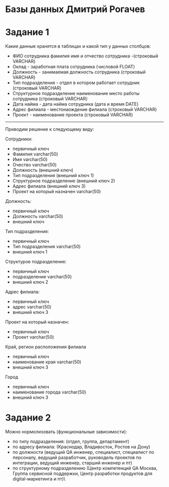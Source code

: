 # Базы данных Дмитрий Рогачев
# Задание 1

Какие данные хранятся в таблицах и какой тип у данных столбцов:
* ФИО сотрудника фамилия имя и отчество сотрудника -(строковый VARCHAR)
* Оклад - заработная плата сотрудника (числовой FLOAT)
* Должность - занимаемая должность сотрудника (строковый VARCHAR)
* Тип подразделения - отдел в котором работает сотрудник (строковый VARCHAR)
* Структурное подразделение наименование место работы сотрудника (строковый VARCHAR)
* Дата найма - дата найма сотрудника (дата и время DATE)
* Адрес филиала - местонаождение филиала (строковый VARCHAR)
* Проект -  наименование проекта (строковый VARCHAR)
___

Приводим решение к следующему виду:

Сотрудники:
* первичный ключ
* Фамилия varchar(50)
* Имя varchar(50)
* Очество varchar(50)
* Должность (внешний ключ)
* Тип подразделения (внешний ключ 1)
* Структурное подразделение (внешний ключ 2)
* Адрес филиала (внешний ключ 3)
* Проект на который назначен varchar(50)

Должность:
* первичный ключ
* Должность varchar(50)
* внешний ключ

Тип подразделения:
* первичный ключ
* Тип подразделения varchar(50)
* внешний ключ 1

Структурое  подразделение:
* первичный ключ
* подразделение varchar(50)
* внешний ключ 2

Адрес филиала:
* первичный ключ
* адрес varchar(50)
* внешний ключ 3

Проект на который назначен: 
* первичный ключ
* Проект  varchar(50)

Край, регион расположения филиала
* первичный ключ
* наименование края varchar(50)
* внешний ключ 3

Город
* первичный ключ
* наименование города varchar(50)
* внешний ключ 3


# Задание 2  

Можно нормолизовать (функциональные зависимости):
* по типу подразделения: (отдел, группа, департамент)
* по адресу филиала: (Краснодар, Владивосток, Ростов на Дону)
* по должности (ведущий QA инженер, специалист, специалист по персоналу, ведущий разработчик, руководель проектов по интеграции, ведущий инженер, старший инженер и пт)
* по структурному подразделению (Центр компетенций QA Москва, Группа сервисной поддержки, Центр разработки продуктов для digital-маркетинга и пт)\







